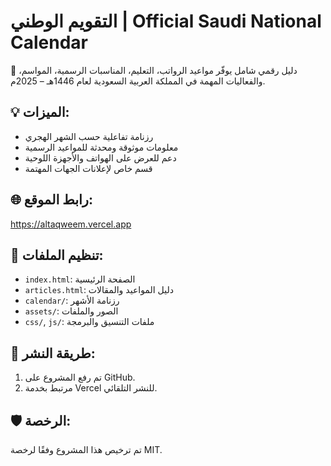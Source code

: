 # التقويم الوطني | Official Saudi National Calendar

📆 دليل رقمي شامل يوفّر مواعيد الرواتب، التعليم، المناسبات الرسمية، المواسم، والفعاليات المهمة في المملكة العربية السعودية لعام 1446هـ – 2025م.

## 💡 الميزات:
- رزنامة تفاعلية حسب الشهر الهجري
- معلومات موثوقة ومحدثة للمواعيد الرسمية
- دعم للعرض على الهواتف والأجهزة اللوحية
- قسم خاص لإعلانات الجهات المهتمة

## 🌐 رابط الموقع:
https://altaqweem.vercel.app

## 📁 تنظيم الملفات:
- `index.html`: الصفحة الرئيسية
- `articles.html`: دليل المواعيد والمقالات
- `calendar/`: رزنامة الأشهر
- `assets/`: الصور والملفات
- `css/`, `js/`: ملفات التنسيق والبرمجة

## 🚀 طريقة النشر:
1. تم رفع المشروع على GitHub.
2. مرتبط بخدمة Vercel للنشر التلقائي.

## 🛡 الرخصة:
تم ترخيص هذا المشروع وفقًا لرخصة MIT.
